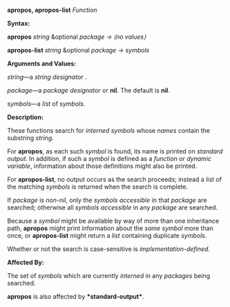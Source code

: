**apropos, apropos-list** *Function* 



**Syntax:** 



**apropos** *string* &amp;optional *package → ⟨no values⟩* 



**apropos-list** *string* &amp;optional *package → symbols* 



**Arguments and Values:** 



*string*—a *string designator* . 



*package*—a *package designator* or **nil**. The default is **nil**. 



*symbols*—a *list* of *symbols*. 



**Description:** 



These functions search for *interned symbols* whose *names* contain the substring *string*. 



 



 



For **apropos**, as each such *symbol* is found, its name is printed on *standard output*. In addition, if such a *symbol* is defined as a *function* or *dynamic variable*, information about those definitions might also be printed. 



For **apropos-list**, no output occurs as the search proceeds; instead a list of the matching *symbols* is returned when the search is complete. 



If *package* is *non-nil*, only the *symbols accessible* in that *package* are searched; otherwise all *symbols accessible* in any *package* are searched. 



Because a *symbol* might be available by way of more than one inheritance path, **apropos** might print information about the *same symbol* more than once, or **apropos-list** might return a *list* containing duplicate *symbols*. 



Whether or not the search is case-sensitive is *implementation-defined*. 



**Affected By:** 



The set of *symbols* which are currently *interned* in any *packages* being searched. 



**apropos** is also affected by **\*standard-output\***. 



